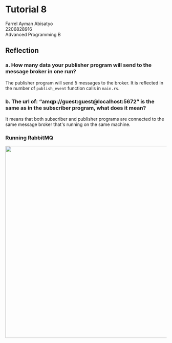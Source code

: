# Tutorial 8
Farrel Ayman Abisatyo  <br>
2206828916 <br>
Advanced Programming B <br>

## Reflection
### a. How many data your publisher program will send to the message broker in one run?
The publisher program will send 5 messages to the broker. It is reflected in the number of 
```publish_event``` function calls in ```main.rs```.
### b. The url of: “amqp://guest:guest@localhost:5672” is the same as in the subscriber program, what does it mean?
It means that both subscriber and publisher programs are connected to the same message broker that's
running on the same machine.

### Running RabbitMQ
<img src= "/Users/farrelayman/Desktop/Screen Shot 2024-04-22 at 22.24.57.png" width="600px"> <br>

